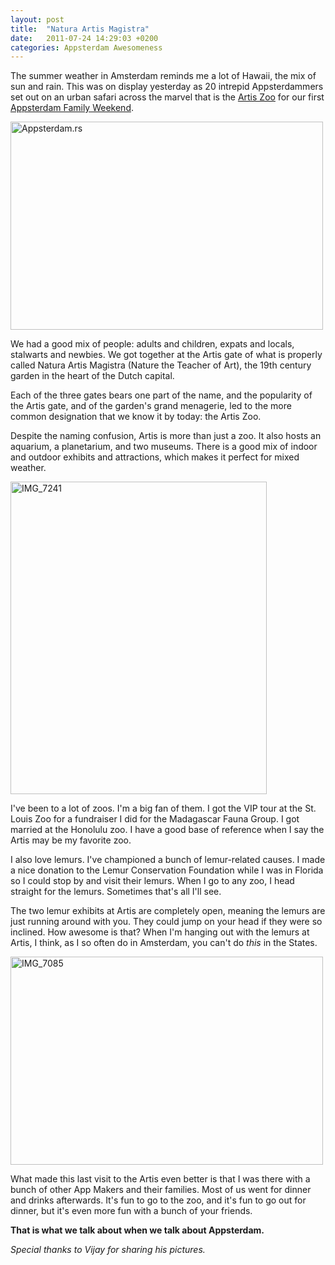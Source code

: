 ```yaml
---
layout: post
title:  "Natura Artis Magistra"
date:   2011-07-24 14:29:03 +0200
categories: Appsterdam Awesomeness
---
```



The summer weather in Amsterdam reminds me a lot of Hawaii, the mix of sun and rain. This was on display yesterday as 20 intrepid Appsterdammers set out on an urban safari across the marvel that is the <a href="http://www.artis.nl/en/artis-royal-zoo/">Artis Zoo</a> for our first <a href="http://mur.mu.rs/?p=239">Appsterdam Family Weekend</a>.



<a href="http://www.flickr.com/photos/vijaykiran/5967850506/" title="Appsterdam.rs by vijaykiran, on Flickr"><img src="http://farm7.static.flickr.com/6016/5967850506_0cc6246ac4.jpg" width="500" height="333" alt="Appsterdam.rs"></a>



We had a good mix of people: adults and children, expats and locals, stalwarts and newbies. We got together at the Artis gate of what is properly called Natura Artis Magistra (Nature the Teacher of Art), the 19th century garden in the heart of the Dutch capital. 



Each of the three gates bears one part of the name, and the popularity of the Artis gate, and of the garden's grand menagerie, led to the more common designation that we know it by today: the Artis Zoo.



Despite the naming confusion, Artis is more than just a zoo. It also hosts an aquarium, a planetarium, and two museums. There is a good mix of indoor and outdoor exhibits and attractions, which makes it perfect for mixed weather.



<a href="http://www.flickr.com/photos/vijaykiran/5967283129/" title="IMG_7241 by vijaykiran, on Flickr"><img src="http://farm7.static.flickr.com/6121/5967283129_7fe109dc96.jpg" width="410" height="500" alt="IMG_7241"></a>



I've been to a lot of zoos. I'm a big fan of them. I got the VIP tour at the St. Louis Zoo for a fundraiser I did for the Madagascar Fauna Group. I got married at the Honolulu zoo. I have a good base of reference when I say the Artis may be my favorite zoo.



I also love lemurs. I've championed a bunch of lemur-related causes. I made a nice donation to the Lemur Conservation Foundation while I was in Florida so I could stop by and visit their lemurs. When I go to any zoo, I head straight for the lemurs. Sometimes that's all I'll see.



The two lemur exhibits at Artis are completely open, meaning the lemurs are just running around with you. They could jump on your head if they were so inclined. How awesome is that? When I'm hanging out with the lemurs at Artis, I think, as I so often do in Amsterdam, you can't do <em>this</em> in the States.



<a href="http://www.flickr.com/photos/vijaykiran/5967846104/" title="IMG_7085 by vijaykiran, on Flickr"><img src="http://farm7.static.flickr.com/6003/5967846104_64577770d8.jpg" width="500" height="333" alt="IMG_7085"></a>



What made this last visit to the Artis even better is that I was there with a bunch of other App Makers and their families. Most of us went for dinner and drinks afterwards. It's fun to go to the zoo, and it's fun to go out for dinner, but it's even more fun with a bunch of your friends.



<strong>That is what we talk about when we talk about Appsterdam.</strong>



<em>Special thanks to Vijay for sharing his pictures.</em>


